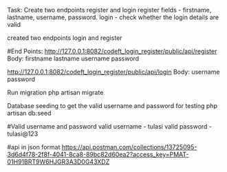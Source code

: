 Task:
Create two endpoints register and login 
register fields - firstname, lastname, username, password.
login - check whether the login details are valid

created two endpoints login and register 

#End Points:
http://127.0.0.1:8082/codeft_login_register/public/api/register
Body:
firstname
lastname
username
password


http://127.0.0.1:8082/codeft_login_register/public/api/login
Body:
username
password

Run migration
php artisan migrate

Database seeding to get the valid username and password for testing
php artisan db:seed

#Valid username and password
valid username - tulasi
valid password - tulasi@123

#api in json format
https://api.postman.com/collections/13725095-3d6d4f78-2f8f-4041-8ca8-89bc82d60ea2?access_key=PMAT-01H91BRT9W6HJGR3A3D0G43XDZ

